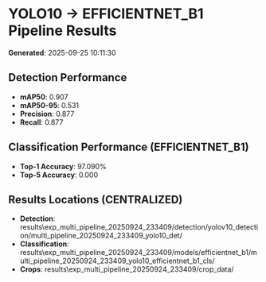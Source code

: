 # YOLO10 -> EFFICIENTNET_B1 Pipeline Results

**Generated**: 2025-09-25 10:11:30

## Detection Performance
- **mAP50**: 0.907
- **mAP50-95**: 0.531
- **Precision**: 0.877
- **Recall**: 0.877

## Classification Performance (EFFICIENTNET_B1)
- **Top-1 Accuracy**: 97.090%
- **Top-5 Accuracy**: 0.000

## Results Locations (CENTRALIZED)
- **Detection**: results\exp_multi_pipeline_20250924_233409/detection/yolov10_detection/multi_pipeline_20250924_233409_yolo10_det/
- **Classification**: results\exp_multi_pipeline_20250924_233409/models/efficientnet_b1/multi_pipeline_20250924_233409_yolo10_efficientnet_b1_cls/
- **Crops**: results\exp_multi_pipeline_20250924_233409/crop_data/
